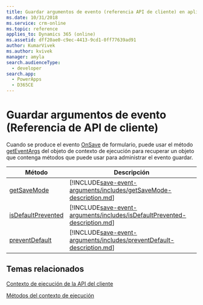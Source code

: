 ```yaml
---
title: Guardar argumentos de evento (referencia API de cliente) en aplicaciones basadas en modelo| MicrosoftDocs
ms.date: 10/31/2018
ms.service: crm-online
ms.topic: reference
applies_to: Dynamics 365 (online)
ms.assetid: dff20ae0-c9ec-4413-9cd1-0ff77639ad91
author: KumarVivek
ms.author: kvivek
manager: amyla
search.audienceType:
  - developer
search.app:
  - PowerApps
  - D365CE
---
```

# <a name="save-event-arguments-client-api-reference"></a>Guardar argumentos de evento (Referencia de API de cliente)



Cuando se produce el evento [OnSave](events/form-onsave.md) de formulario, puede usar el método [getEventArgs](executioncontext/getEventArgs.md) del objeto de contexto de ejecución para recuperar un objeto que contenga métodos que puede usar para administrar el evento guardar.

|Método|Descripción|
|--|--|
|[getSaveMode](save-event-arguments/getSaveMode.md)|[!INCLUDE[save-event-arguments/includes/getSaveMode-description.md](save-event-arguments/includes/getSaveMode-description.md)]|
|[isDefaultPrevented](save-event-arguments/isDefaultPrevented.md)|[!INCLUDE[save-event-arguments/includes/isDefaultPrevented-description.md](save-event-arguments/includes/isDefaultPrevented-description.md)]|
|[preventDefault](save-event-arguments/preventDefault.md)|[!INCLUDE[save-event-arguments/includes/preventDefault-description.md](save-event-arguments/includes/preventDefault-description.md)]|


## <a name="related-topics"></a>Temas relacionados

[Contexto de ejecución de la API del cliente](../clientapi-execution-context.md)

[Métodos del contexto de ejecución](execution-context.md)

